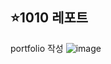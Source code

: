 ## ⭐1010 레포트
portfolio 작성
![image](https://github.com/SEUNGACHOI0925/cordova/assets/112832677/89c9ed25-7528-4e43-bd3b-b7315959e606)

